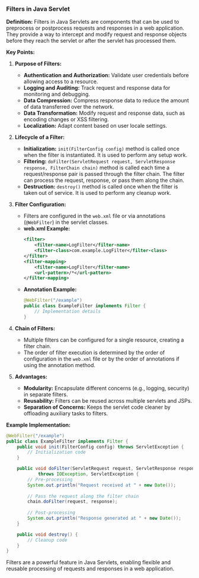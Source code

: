 ### Filters in Java Servlet

**Definition:**
Filters in Java Servlets are components that can be used to preprocess or postprocess requests and responses in a web application. They provide a way to intercept and modify request and response objects before they reach the servlet or after the servlet has processed them.

**Key Points:**

1. **Purpose of Filters:**
   - **Authentication and Authorization:** Validate user credentials before allowing access to a resource.
   - **Logging and Auditing:** Track request and response data for monitoring and debugging.
   - **Data Compression:** Compress response data to reduce the amount of data transferred over the network.
   - **Data Transformation:** Modify request and response data, such as encoding changes or XSS filtering.
   - **Localization:** Adapt content based on user locale settings.

2. **Lifecycle of a Filter:**
   - **Initialization:** `init(FilterConfig config)` method is called once when the filter is instantiated. It is used to perform any setup work.
   - **Filtering:** `doFilter(ServletRequest request, ServletResponse response, FilterChain chain)` method is called each time a request/response pair is passed through the filter chain. The filter can process the request, response, or pass them along the chain.
   - **Destruction:** `destroy()` method is called once when the filter is taken out of service. It is used to perform any cleanup work.

3. **Filter Configuration:**
   - Filters are configured in the `web.xml` file or via annotations (`@WebFilter`) in the servlet classes.
   - **web.xml Example:**
     ```xml
     <filter>
         <filter-name>LogFilter</filter-name>
         <filter-class>com.example.LogFilter</filter-class>
     </filter>
     <filter-mapping>
         <filter-name>LogFilter</filter-name>
         <url-pattern>/*</url-pattern>
     </filter-mapping>
     ```
   - **Annotation Example:**
     ```java
     @WebFilter("/example")
     public class ExampleFilter implements Filter {
         // Implementation details
     }
     ```

4. **Chain of Filters:**
   - Multiple filters can be configured for a single resource, creating a filter chain.
   - The order of filter execution is determined by the order of configuration in the `web.xml` file or by the order of annotations if using the annotation method.

5. **Advantages:**
   - **Modularity:** Encapsulate different concerns (e.g., logging, security) in separate filters.
   - **Reusability:** Filters can be reused across multiple servlets and JSPs.
   - **Separation of Concerns:** Keeps the servlet code cleaner by offloading auxiliary tasks to filters.

**Example Implementation:**
```java
@WebFilter("/example")
public class ExampleFilter implements Filter {
    public void init(FilterConfig config) throws ServletException {
        // Initialization code
    }

    public void doFilter(ServletRequest request, ServletResponse response, FilterChain chain) 
            throws IOException, ServletException {
        // Pre-processing
        System.out.println("Request received at " + new Date());
        
        // Pass the request along the filter chain
        chain.doFilter(request, response);
        
        // Post-processing
        System.out.println("Response generated at " + new Date());
    }

    public void destroy() {
        // Cleanup code
    }
}
```

Filters are a powerful feature in Java Servlets, enabling flexible and reusable processing of requests and responses in a web application.